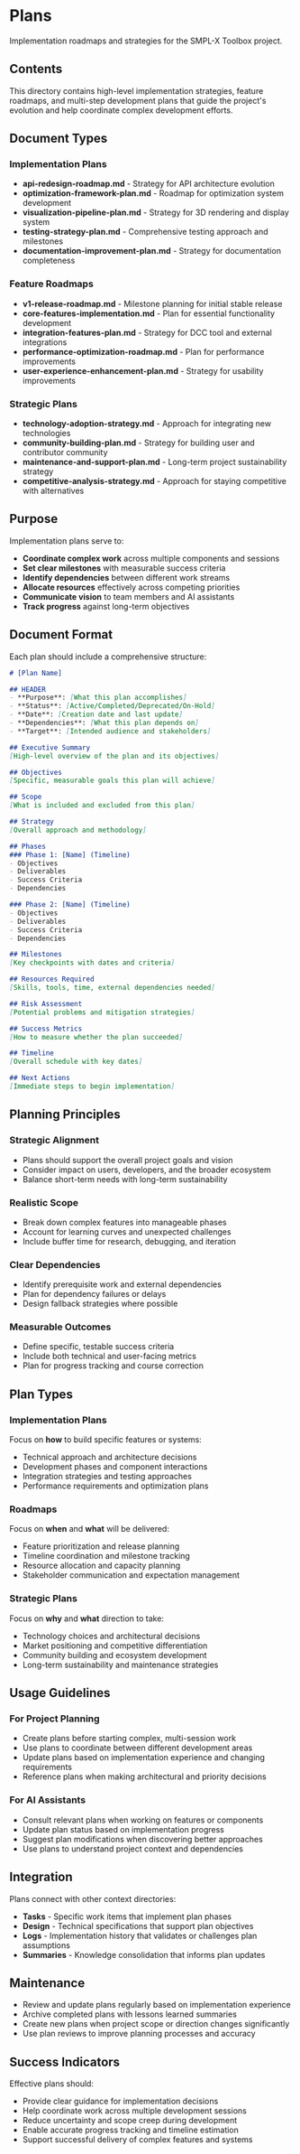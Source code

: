 # Plans

Implementation roadmaps and strategies for the SMPL-X Toolbox project.

## Contents

This directory contains high-level implementation strategies, feature roadmaps, and multi-step development plans that guide the project's evolution and help coordinate complex development efforts.

## Document Types

### Implementation Plans
- **api-redesign-roadmap.md** - Strategy for API architecture evolution
- **optimization-framework-plan.md** - Roadmap for optimization system development
- **visualization-pipeline-plan.md** - Strategy for 3D rendering and display system
- **testing-strategy-plan.md** - Comprehensive testing approach and milestones
- **documentation-improvement-plan.md** - Strategy for documentation completeness

### Feature Roadmaps
- **v1-release-roadmap.md** - Milestone planning for initial stable release
- **core-features-implementation.md** - Plan for essential functionality development
- **integration-features-plan.md** - Strategy for DCC tool and external integrations
- **performance-optimization-roadmap.md** - Plan for performance improvements
- **user-experience-enhancement-plan.md** - Strategy for usability improvements

### Strategic Plans
- **technology-adoption-strategy.md** - Approach for integrating new technologies
- **community-building-plan.md** - Strategy for building user and contributor community
- **maintenance-and-support-plan.md** - Long-term project sustainability strategy
- **competitive-analysis-strategy.md** - Approach for staying competitive with alternatives

## Purpose

Implementation plans serve to:
- **Coordinate complex work** across multiple components and sessions
- **Set clear milestones** with measurable success criteria
- **Identify dependencies** between different work streams
- **Allocate resources** effectively across competing priorities
- **Communicate vision** to team members and AI assistants
- **Track progress** against long-term objectives

## Document Format

Each plan should include a comprehensive structure:

```markdown
# [Plan Name]

## HEADER
- **Purpose**: [What this plan accomplishes]
- **Status**: [Active/Completed/Deprecated/On-Hold]
- **Date**: [Creation date and last update]
- **Dependencies**: [What this plan depends on]
- **Target**: [Intended audience and stakeholders]

## Executive Summary
[High-level overview of the plan and its objectives]

## Objectives
[Specific, measurable goals this plan will achieve]

## Scope
[What is included and excluded from this plan]

## Strategy
[Overall approach and methodology]

## Phases
### Phase 1: [Name] (Timeline)
- Objectives
- Deliverables
- Success Criteria
- Dependencies

### Phase 2: [Name] (Timeline)
- Objectives
- Deliverables
- Success Criteria
- Dependencies

## Milestones
[Key checkpoints with dates and criteria]

## Resources Required
[Skills, tools, time, external dependencies needed]

## Risk Assessment
[Potential problems and mitigation strategies]

## Success Metrics
[How to measure whether the plan succeeded]

## Timeline
[Overall schedule with key dates]

## Next Actions
[Immediate steps to begin implementation]
```

## Planning Principles

### Strategic Alignment
- Plans should support the overall project goals and vision
- Consider impact on users, developers, and the broader ecosystem
- Balance short-term needs with long-term sustainability

### Realistic Scope
- Break down complex features into manageable phases
- Account for learning curves and unexpected challenges
- Include buffer time for research, debugging, and iteration

### Clear Dependencies
- Identify prerequisite work and external dependencies
- Plan for dependency failures or delays
- Design fallback strategies where possible

### Measurable Outcomes
- Define specific, testable success criteria
- Include both technical and user-facing metrics
- Plan for progress tracking and course correction

## Plan Types

### Implementation Plans
Focus on **how** to build specific features or systems:
- Technical approach and architecture decisions
- Development phases and component interactions
- Integration strategies and testing approaches
- Performance requirements and optimization plans

### Roadmaps
Focus on **when** and **what** will be delivered:
- Feature prioritization and release planning
- Timeline coordination and milestone tracking
- Resource allocation and capacity planning
- Stakeholder communication and expectation management

### Strategic Plans
Focus on **why** and **what** direction to take:
- Technology choices and architectural decisions
- Market positioning and competitive differentiation
- Community building and ecosystem development
- Long-term sustainability and maintenance strategies

## Usage Guidelines

### For Project Planning
- Create plans before starting complex, multi-session work
- Use plans to coordinate between different development areas
- Update plans based on implementation experience and changing requirements
- Reference plans when making architectural and priority decisions

### For AI Assistants
- Consult relevant plans when working on features or components
- Update plan status based on implementation progress
- Suggest plan modifications when discovering better approaches
- Use plans to understand project context and dependencies

## Integration

Plans connect with other context directories:
- **Tasks** - Specific work items that implement plan phases
- **Design** - Technical specifications that support plan objectives
- **Logs** - Implementation history that validates or challenges plan assumptions
- **Summaries** - Knowledge consolidation that informs plan updates

## Maintenance

- Review and update plans regularly based on implementation experience
- Archive completed plans with lessons learned summaries
- Create new plans when project scope or direction changes significantly
- Use plan reviews to improve planning processes and accuracy

## Success Indicators

Effective plans should:
- Provide clear guidance for implementation decisions
- Help coordinate work across multiple development sessions
- Reduce uncertainty and scope creep during development
- Enable accurate progress tracking and timeline estimation
- Support successful delivery of complex features and systems
